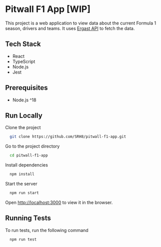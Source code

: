 # Pitwall F1 App [WIP]
This project is a web application to view data about the current Formula 1 season, drivers and teams. It uses [Ergast API]() to fetch the data.

## Tech Stack
- React
- TypeScript
- Node.js
- Jest

## Prerequisites
- Node.js ^18
## Run Locally

Clone the project

```bash
  git clone https://github.com/SRH8/pitwall-f1-app.git
```

Go to the project directory

```bash
  cd pitwall-f1-app
```

Install dependencies

```bash
  npm install
```

Start the server

```bash
  npm run start
```
Open [http://localhost:3000](http://localhost:3000) to view it in the browser.


## Running Tests

To run tests, run the following command

```bash
  npm run test
```